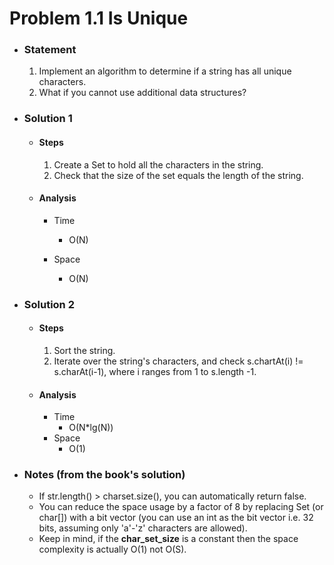 # Problem 1.1 Is Unique

- ### Statement

  1. Implement an algorithm to determine if a string has all unique characters.
  1. What if you cannot use additional data structures?

- ### Solution 1

  - #### Steps

    1. Create a Set<Character> to hold all the characters in the string.
    2. Check that the size of the set equals the length of the string.

  - #### Analysis

    - Time

      - O(N)

    - Space
      - O(N)

- ### Solution 2

  - #### Steps

    1.  Sort the string.
    2.  Iterate over the string's characters,
        and check s.chartAt(i) != s.charAt(i-1), where i ranges from 1 to s.length -1.

  - #### Analysis

    - Time
      - O(N\*lg(N))
    - Space
      - O(1)

- ### Notes (from the book's solution)

  - If str.length() > charset.size(), you can automatically return false.
  - You can reduce the space usage by a factor of 8 by replacing Set<Characters> (or char[]) with a bit vector (you can use an int as the bit vector i.e. 32 bits, assuming only 'a'-'z' characters are allowed).
  - Keep in mind, if the **char_set_size** is a constant then the space complexity is actually O(1) not O(S).
